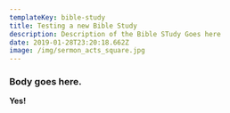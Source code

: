 ```yaml
---
templateKey: bible-study
title: Testing a new Bible Study
description: Description of the Bible STudy Goes here
date: 2019-01-28T23:20:18.662Z
image: /img/sermon_acts_square.jpg
---
```

### Body goes here.

**Yes!**
